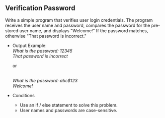 ## Verification Password

Write a simple program that verifies user login credentials.
The program receives the user name and password, compares the password for the pre-stored user name,
and displays "Welcome!" If the password matches, otherwise "That password is incorrect."

* Output Example:
  <br>*What is the password: 12345*
  <br>*That password is incorrect*

  or

  <br>*What is the password: abc$123*
  <br>*Welcome!*

* Conditions
  * Use an if / else statement to solve this problem.
  * User names and passwords are case-sensitive.
